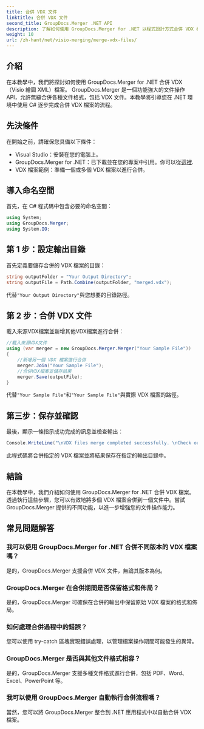 ```yaml
---
title: 合併 VDX 文件
linktitle: 合併 VDX 文件
second_title: GroupDocs.Merger .NET API
description: 了解如何使用 GroupDocs.Merger for .NET 以程式設計方式合併 VDX 檔案。本教程提供了逐步指南。
weight: 10
url: /zh-hant/net/visio-merging/merge-vdx-files/
---
```

## 介紹
在本教學中，我們將探討如何使用 GroupDocs.Merger for .NET 合併 VDX（Visio 繪圖 XML）檔案。 GroupDocs.Merger 是一個功能強大的文件操作 API，允許無縫合併各種文件格式，包括 VDX 文件。本教學將引導您在 .NET 環境中使用 C# 逐步完成合併 VDX 檔案的流程。
## 先決條件
在開始之前，請確保您具備以下條件：
- Visual Studio：安裝在您的電腦上。
-  GroupDocs.Merger for .NET：已下載並在您的專案中引用。你可以從[這裡](https://releases.groupdocs.com/merger/net/).
- VDX 檔案範例：準備一個或多個 VDX 檔案以進行合併。

## 導入命名空間
首先，在 C# 程式碼中包含必要的命名空間：
```csharp
using System; 
using GroupDocs.Merger;
using System.IO;
```
## 第 1 步：設定輸出目錄
首先定義要儲存合併的 VDX 檔案的目錄：
```csharp
string outputFolder = "Your Output Directory";
string outputFile = Path.Combine(outputFolder, "merged.vdx");
```
代替`"Your Output Directory"`與您想要的目錄路徑。
## 第 2 步：合併 VDX 文件
載入來源VDX檔案並新增其他VDX檔案進行合併：
```csharp
//載入來源VDX文件
using (var merger = new GroupDocs.Merger.Merger("Your Sample File"))
{
    //新增另一個 VDX 檔案進行合併
    merger.Join("Your Sample File");
    //合併VDX檔案並儲存結果
    merger.Save(outputFile);
}
```
代替`"Your Sample File"`和`"Your Sample File"`與實際 VDX 檔案的路徑。
## 第三步：保存並確認
最後，顯示一條指示成功完成的訊息並檢查輸出：
```csharp
Console.WriteLine("\nVDX files merge completed successfully. \nCheck output in {0}", outputFolder);
```
此程式碼將合併指定的 VDX 檔案並將結果保存在指定的輸出目錄中。

## 結論
在本教學中，我們介紹如何使用 GroupDocs.Merger for .NET 合併 VDX 檔案。透過執行這些步驟，您可以有效地將多個 VDX 檔案合併到一個文件中。嘗試 GroupDocs.Merger 提供的不同功能，以進一步增強您的文件操作能力。

## 常見問題解答
### 我可以使用 GroupDocs.Merger for .NET 合併不同版本的 VDX 檔案嗎？
是的，GroupDocs.Merger 支援合併 VDX 文件，無論其版本為何。
### GroupDocs.Merger 在合併期間是否保留格式和佈局？
是的，GroupDocs.Merger 可確保在合併的輸出中保留原始 VDX 檔案的格式和佈局。
### 如何處理合併過程中的錯誤？
您可以使用 try-catch 區塊實現錯誤處理，以管理檔案操作期間可能發生的異常。
### GroupDocs.Merger 是否與其他文件格式相容？
是的，GroupDocs.Merger 支援多種文件格式進行合併，包括 PDF、Word、Excel、PowerPoint 等。
### 我可以使用 GroupDocs.Merger 自動執行合併流程嗎？
當然，您可以將 GroupDocs.Merger 整合到 .NET 應用程式中以自動合併 VDX 檔案。